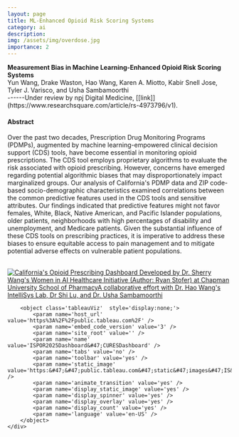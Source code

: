 ```yaml
---
layout: page
title: ML-Enhanced Opioid Risk Scoring Systems
category: ai
description:
img: /assets/img/overdose.jpg
importance: 2
---
```


<div class="title"><strong>Measurement Bias in Machine Learning-Enhanced Opioid Risk Scoring Systems</strong></div>
<div class="author">
    Yun Wang, Drake Waston, Hao Wang, Karen A. Miotto, Kabir Snell Jose, Tyler J. Varisco, and Usha Sambamoorthi
</div>
<!-- <div class="periodical"> -->
------Under review by npj Digital Medicine, [[link]](https://www.researchsquare.com/article/rs-4973796/v1). 
<!-- </div> -->

<br />

#### Abstract

Over the past two decades, Prescription Drug Monitoring Programs (PDMPs), augmented by machine learning-empowered clinical decision support (CDS) tools, have become essential in monitoring opioid prescriptions. The CDS tool employs proprietary algorithms to evaluate the risk associated with opioid prescribing. However, concerns have emerged regarding potential algorithmic biases that may disproportionately impact marginalized groups. Our analysis of California's PDMP data and ZIP code-based socio-demographic characteristics examined correlations between the common predictive features used in the CDS tools and sensitive attributes. Our findings indicated that predictive features might not favor females, White, Black, Native American, and Pacific Islander populations, older patients, neighborhoods with high percentages of disability and unemployment, and Medicare patients. Given the substantial influence of these CDS tools on prescribing practices, it is imperative to address these biases to ensure equitable access to pain management and to mitigate potential adverse effects on vulnerable patient populations.

<br />

<div class="row">
    <div class='tableauPlaceholder' id='viz1736395560276' style='position: relative'>
        <noscript>
            <a href='#'>
                <img alt='California&#39;s Opioid Prescribing Dashboard Developed by Dr. Sherry Wang&#39;s Women in AI Healthcare Initiative (Author: Ryan Stofer) at Chapman University School of PharmacyA collaborative effort with Dr. Hao Wang&#39;s IntelliSys Lab, Dr Shi Lu, and Dr. Usha Sambamoorthi' src='https:&#47;&#47;public.tableau.com&#47;static&#47;images&#47;IS&#47;ISPOR2025Dashboard&#47;CURESDashboard&#47;1_rss.png' style='border: none' />
            </a>
        </noscript>
        
        <object class='tableauViz'  style='display:none;'>
            <param name='host_url' value='https%3A%2F%2Fpublic.tableau.com%2F' /> 
            <param name='embed_code_version' value='3' /> 
            <param name='site_root' value='' />
            <param name='name' value='ISPOR2025Dashboard&#47;CURESDashboard' />
            <param name='tabs' value='no' />
            <param name='toolbar' value='yes' />
            <param name='static_image' value='https:&#47;&#47;public.tableau.com&#47;static&#47;images&#47;IS&#47;ISPOR2025Dashboard&#47;CURESDashboard&#47;1.png' /> 
            <param name='animate_transition' value='yes' />
            <param name='display_static_image' value='yes' />
            <param name='display_spinner' value='yes' />
            <param name='display_overlay' value='yes' />
            <param name='display_count' value='yes' />
            <param name='language' value='en-US' />
        </object>
    </div>
</div>

<script type='text/javascript'>  

    var divElement = document.getElementById('viz1736395560276');                    
    var vizElement = divElement.getElementsByTagName('object')[0];
    
    if ( divElement.offsetWidth > 800 ) { 
        vizElement.style.width='100%';
        vizElement.style.height='927px';
    } 
    else if ( divElement.offsetWidth > 500 ) { 
        vizElement.style.width='100%';
        vizElement.style.height='927px';
    } else { 
        vizElement.style.width='100%';
        vizElement.style.height='1677px';
    }                     
    var scriptElement = document.createElement('script');                    
    scriptElement.src = 'https://public.tableau.com/javascripts/api/viz_v1.js';                    
    vizElement.parentNode.insertBefore(scriptElement, vizElement);   
    
</script>
